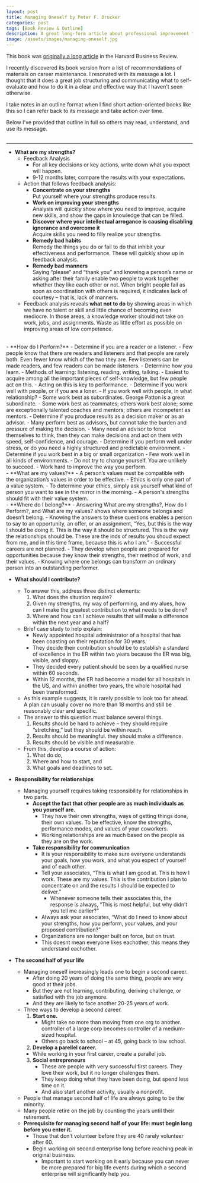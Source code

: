 ```yaml
---
layout: post
title: Managing Oneself by Peter F. Drucker
categories: post
tags: [Book Review & Outline]
description: A great long-form article about professional improvement that was published as a book.
image: /assets/images/managing-oneself.jpg
---
```


This book was [originally a long article](https://hbr.org/2005/01/managing-oneself) in the Harvard Business Review. 

I recently discovered its book version from a list of recommendations of materials on career maintenance. I resonated with its message a lot. I thought that it does a great job structuring and communicating what to self-evaluate and how to do it in a clear and effective way that I haven't seen otherwise. 

I take notes in an outline format when I find short action-oriented books like this so I can refer back to its message and take action over time. 

Below I've provided that outline in full so others may read, understand, and use its message. 
<br>
<br>

---

- **What are my strengths?**
	- Feedback Analysis
		- For all key decisions or key actions, write down what you expect will happen. 
		- 9-12 months later, compare the results with your expectations. 
	- Action that follows feedback analysis:
		- **Concentrate on your strengths**
		<br>Put yourself where your strengths produce results.
		- **Work on improving your strengths**<br> 
		Analysis will quickly show where you need to improve, acquire new skills, and show the gaps in knowledge that can be filled. 
		- **Discover where your intellectual arrogance is causing disabling ignorance and overcome it**<br>
		Acquire skills you need to filly realize your strengths.
		- **Remedy bad habits**
		<br>Remedy the things you do or fail to do that inhibit your effectiveness and performance. These will quickly show up in feedback analysis. 
		- **Remedy bad manners**<br>
		Saying “please” and “thank you” and knowing a person’s name or asking after their family enable two people to work together whether they like each other or not. When bright people fail as soon as coordination with others is required, it indicates lack of courtesy – that is, lack of manners. 
	- Feedback analysis reveals **what not to do** by showing areas in which we have no talent or skill and little chance of becoming even mediocre. In those areas, a knowledge worker should not take on work, jobs, and assignments. Waste as little effort as possible on improving areas of low competence. 
<br>
- **How do I Perform?**
	- Determine if you are a reader or a listener.
		- Few people know that there are readers and listeners and that people are rarely both. Even fewer know which of the two they are. Few listeners can be made readers, and few readers can be made listeners. 
	- Determine how you learn.
  	- Methods of learning: listening, reading, writing, talking. 
  	- Easiest to acquire among all the important pieces of self-knowledge, but few people act on this. 
  	- Acting on this is key to performance. 
	- Determine if you work well with people, or if you are a loner.
  	- If you work well with people, in what relationship? 
  	- Some work best as subordinates. George Patton is a great subordinate. 
  	- Some work best as teammates; others work best alone; some are exceptionally talented coaches and mentors; others are incompetent as mentors.
	- Determine if you produce results as a decision maker or as an advisor.
  	- Many perform best as advisors, but cannot take the burden and pressure of making the decision. 
  	- Many need an advisor to force themselves to think, then they can make decisions and act on them with speed, self-confidence, and courage. 
	- Determine if you perform well under stress, or do you need a highly structured and predictable environment.
	- Determine if you work best in a big or small organization
  	- Few work well in all kinds of environments. 
  - Do not try to change yourself. You are unlikely to succeed.
  - Work hard to improve the way you perform.
<br>
- **What are my values?**
	- A person’s values must be compatible with the organization’s values in order to be effective.
	- Ethics is only one part of a value system.
	- To determine your ethics, simply ask yourself what kind of person you want to see in the mirror in the morning.
	- A person's strengths should fit with their value system.
<br>
- **Where do I belong?**
	- Answering What are my strengths?, How do I Perform?, and What are my values? shows where someone belongs and doesn’t belong.
	- Knowing the answers to these questions enables a person to say to an opportunity, an offer, or an assignment, “Yes, but this is the way I should be doing it. This is the way it should be structured. This is the way the relationships should be. These are the inds of results you shoud expect from me, and in this time frame, because this is who I am.”
	- Successful careers are not planned. 
	- They develop when people are prepared for opportunities because they know their strengths, their method of work, and their values. 
	- Knowing where one belongs can transform an ordinary person into an outstanding performer.

- **What should I contribute?**
	- To answer this, address three distinct elements: 
		1. What does the situation require? 
		2. Given my strengths, my way of performing, and my alues, how can I make the greatest contribution to what needs to be done? 
		3. Where and how can I achieve results that will make a difference within the next year and a half? 
	- Brief case study to help explain: 
		- Newly appointed hospital administrator of a hospital that has been coasting on their reputation for 30 years. 
		- They decide their contribution should be to establish a standard of excellence in the ER within two years because the ER was big, visible, and sloppy. 
		- They decided every patient should be seen by a qualified nurse within 60 seconds. 
		- Within 12 months, the ER had become a model for all hospitals in the US, and within another two years, the whole hospital had been transformed. 
	- As this example suggests, it is rarely possible to look too far ahead. A plan can usually cover no more than 18 months and still be reasonably clear and specific. 
	- The answer to this question must balance several things. 
		1. Results should be hard to achieve – they should require “stretching,” but they should be within reach.
		2. Results should be meaningful. they should make a difference. 
		3. Results should be visible and measurable. 
	- From this, develop a course of action: 
		1. What do do, 
		2. Where and how to start, and 
		3. What goals and deadlines to set.

- **Responsibility for relationships**
	- Managing yourself requires taking responsibility for relationships in two parts. 
		- **Accept the fact that other people are as much individuals as you yourself are.**
			- They have their own strengths, ways of getting things done, their own values. To be effective, know the strengths, performance modes, and values of your coworkers. 
			- Working relationships are as much based on the people as they are on the work.
		- **Take responsibility for communication**
			- It is your responsibility to make sure everyone understands your goals, how you work, and what you expect of yourself and of each other. 
			- Tell your associates, “This is what I am good at. This is how I work. These are my values. This is the contribution I plan to concentrate on and the results I should be expected to deliver.”
				- Whenever someone tells their associates this, the response is always, “This is most helpful, but why didn’t you tell me earlier?”
			- Always ask your associates, “What do I need to know about your strengths, how you perform, your values, and your proposed contribution?”
			- Organizations are no longer built on force, but on trust. 
			- This doesnt mean everyone likes eachother; this means they understand eachother.

- **The second half of your life**
	- Managing oneself increasingly leads one to begin a second career.
		- After doing 20 years of doing the same thing, people are very good at their jobs.
		- But they are not learning, contributing, deriving challenge, or satisfied with the job anymore.
		- And they are likely to face another 20-25 years of work. 
	- Three ways to develop a second career.
		1. **Start one.**
			- Might take no more than moving from one org to another. controller of a large corp becomes controller of a medium-sized hospital.
			- Others go back to school – at 45, going back to law school.
		2. **Develop a parellel career.**
		- While working in your first career, create a parallel job.
		3. **Social entrepreneurs**
			- These are people with very successful first careers. They love their work, but it no longer chalenges them. 
			- They keep doing what they have been doing, but spend less time on it. 
			- And also start another activity, usually a nonprofit. 
	- People that manage second half of life are always going to be the minority.
	- Many people retire on the job by counting the years until their retirement.
	- **Prerequisite for managing second half of your life: must begin long before you enter it.**
		- Those that don’t volunteer before they are 40 rarely volunteer after 60.
		- Begin working on second enterprise long before reaching peak in original business.
			- Important to start working on it early because you can never be more prepared for big life events during which a second enterprise will significantly help you.
